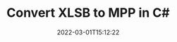 ---
############################# Static ############################
layout: "auto-gen-conversion"
date: 2022-03-01T15:12:22
draft: false
otherformats: csv dif epub fods htm html json mht mhtml ods pdf sxc tex tsv xlam xls xlsb xlsm xlsx xlt xltm xltx xml xps
breadcrumb: XLSB to MPP in C#

############################# Head ############################
head_title: "XLSB to MPP Converter in C#"
head_description: "Convert XLSB to MPP in .NET using a few lines of code. Use the GroupDocs Document Conversion API to convert over 160 file formats."

############################# Header ############################
title: "Convert XLSB to MPP in C#"
description: "XLSB to MPP conversion with a few lines of .NET code"
bg_image: "https://cms.admin.containerize.com/templates/aspose/App_Themes/V3/images/bg/header1.png"
bg_overlay: false
button:
    enable: true

############################# SubMenu ############################
submenu:
    enable: true

    left:
        img_alt: "GroupDocs.Conversion for .NET"
        image: "https://cms.admin.containerize.com/templates/groupdocs/images/product-logos/90x90-noborder/groupdocs-conversion-net.png"
        product: "GroupDocs.Conversion"
        platform: ".NET"



############################# About ############################
about:
    enable: true
    title: "About GroupDocs.Conversion for .NET API"
    content: |
        [GroupDocs.Conversion for .NET](https://products.groupdocs.com/conversion/net/) can be used to convert Microsoft Word, Excel, PowerPoint, PDF, Visio and other formats. GroupDocs.Conversion is a standalone API that is suitable for back-end and internal systems where high performance is required. It does not depend on any software such as Microsoft or Open Office.
    

overview:
    enable: true
    content: |
        Convert your XLSB files to MPP in .NET easily. You can use just a couple of C# code lines in any platform of your choice like - Windows, Linux, macOS.
        You can try XLSB to MPP conversion for free and evaluate conversion results quality.  Along with simple file conversion scenarios you can try more advanced options for loading source XLSB file and for saving output MPP result. 
        
        For example, for the source XLSB file you may use the following load options:

        * auto-detect file format;
        * specify password for protected files (if file format supports it);
        * replace missing fonts to preserve document appearance.
        
        There are also advanced convert options for the MPP file:

        * convert specific document page or page range;
        * add a watermark to the converted MPP file and many more.

        Once conversion is completed you can save your MPP file to the local file path or any third-party storage like FTP, Amazon S3, Google Drive, Dropbox etc. Please note - to convert XLSB to MPP there is no need for any additional software installed - like MS Office, Open Office, Adobe Acrobat Reader etc.


############################# Steps ############################
steps:
    enable: true
    title_left: "Steps to convert XLSB to MPP in C#"
    content_left: |
        [GroupDocs.Conversion for .NET](https://products.groupdocs.com/conversion/net/) makes it easy for developers to convert a XLSB file to MPP with a few lines of code.
        
        * Create an instance of the Converter class and provide the file XLSB with the full path
        * Create and set ConvertOptions for MPP type.
        * Call the Converter.Convert method and pass the full path and format (MPP) as a parameter

    title_right: "System Requirements"
    content_right: |
        Basic conversion with GroupDocs.Conversion for .NET can be done in just a few simple steps. Our APIs are supported on all major platforms and operating systems. Before executing the code below, make sure you have the following prerequisites installed on your system.

        * Operating systems: Microsoft Windows, Linux, MacOS
        * Development environments: Microsoft Visual Studio, Xamarin, MonoDevelop
        * Frameworks: .NET Framework, .NET Standard, .NET Core, Mono
        * Get the latest GroupDocs.Conversion for .NET from [Nuget](https://www.nuget.org/packages/groupdocs.conversion)
         
    code: |
        ```csharp    
        // Load XLSB file
        var converter = new GroupDocs.Conversion.Converter("input.xlsb");
        // Set conversion parameters for MPP format
        var convertOptions = converter.GetPossibleConversions()["mpp"].ConvertOptions;
        // Convert to MPP format
        converter.Convert("output.mpp", convertOptions);
        ```

demos:
    enable: true
    title: "XLSB to MPP Live Demo"
    content: |
       Convert XLSB to MPP now by visiting the [GroupDocs.Conversion App](https://products.groupdocs.app/conversion/family) website. Online demo has the following advantages
          

more_formats:
    enable: true
    title: "Other supported XLSB conversions in C#"
    content: "You can also convert XLSB to many other file formats. Please see the list below."
       
       
back_to_top:
    enable: true
---